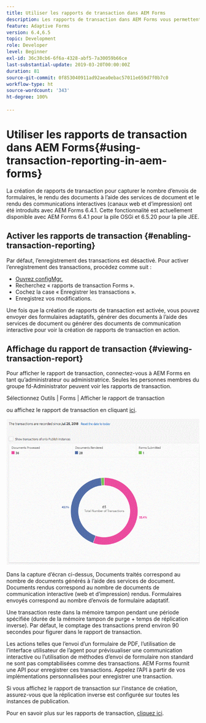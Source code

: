 ```yaml
---
title: Utiliser les rapports de transaction dans AEM Forms
description: Les rapports de transaction dans AEM Forms vous permettent de tenir le compte de toutes les transactions effectuées depuis une date spécifiée sur votre déploiement AEM Forms.
feature: Adaptive Forms
version: 6.4,6.5
topic: Development
role: Developer
level: Beginner
exl-id: 36c38cb6-6f6a-4328-abf5-7a30059b66ce
last-substantial-update: 2019-03-20T00:00:00Z
duration: 81
source-git-commit: 0f853040911ad92aea0ebac57011e659d7f0b7c0
workflow-type: ht
source-wordcount: '343'
ht-degree: 100%

---
```


# Utiliser les rapports de transaction dans AEM Forms{#using-transaction-reporting-in-aem-forms}

La création de rapports de transaction pour capturer le nombre d’envois de formulaires, le rendu des documents à l’aide des services de document et le rendu des communications interactives (canaux web et d’impression) ont été introduits avec AEM Forms 6.4.1. Cette fonctionnalité est actuellement disponible avec AEM Forms 6.4.1 pour la pile OSGi et 6.5.20 pour la pile JEE.

## Activer les rapports de transaction {#enabling-transaction-reporting}

Par défaut, l’enregistrement des transactions est désactivé. Pour activer l’enregistrement des transactions, procédez comme suit :

* [Ouvrez configMgr.](http://localhost:4502/system/console/configMgr)
* Recherchez « rapports de transaction Forms ».
* Cochez la case « Enregistrer les transactions ».
* Enregistrez vos modifications.

Une fois que la création de rapports de transaction est activée, vous pouvez envoyer des formulaires adaptatifs, générer des documents à l’aide des services de document ou générer des documents de communication interactive pour voir la création de rapports de transaction en action.

## Affichage du rapport de transaction {#viewing-transaction-report}

Pour afficher le rapport de transaction, connectez-vous à AEM Forms en tant qu’administrateur ou administratrice. Seules les personnes membres du groupe fd-Administrator peuvent voir les rapports de transaction.

Sélectionnez Outils | Forms | Afficher le rapport de transaction

ou affichez le rapport de transaction en cliquant [ici](http://localhost:4502/mnt/overlay/fd/transaction/gui/content/report.html).

![TransctionReporting](assets/transactionreporting.gif)

Dans la capture d’écran ci-dessus, Documents traités correspond au nombre de documents générés à l’aide des services de document. Documents rendus correspond au nombre de documents de communication interactive (web et d’impression) rendus. Formulaires envoyés correspond au nombre d’envois de formulaire adaptatif.

Une transaction reste dans la mémoire tampon pendant une période spécifiée (durée de la mémoire tampon de purge + temps de réplication inverse). Par défaut, le comptage des transactions prend environ 90 secondes pour figurer dans le rapport de transaction.

Les actions telles que l’envoi d’un formulaire de PDF, l’utilisation de l’interface utilisateur de l’agent pour prévisualiser une communication interactive ou l’utilisation de méthodes d’envoi de formulaire non standard ne sont pas comptabilisées comme des transactions. AEM Forms fournit une API pour enregistrer ces transactions. Appelez l’API à partir de vos implémentations personnalisées pour enregistrer une transaction.

Si vous affichez le rapport de transaction sur l’instance de création, assurez-vous que la réplication inverse est configurée sur toutes les instances de publication.

Pour en savoir plus sur les rapports de transaction, [cliquez ici](https://helpx.adobe.com/fr/experience-manager/6-4/forms/using/transaction-reports-overview.html).
